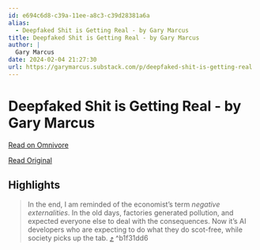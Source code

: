 ```yaml
---
id: e694c6d8-c39a-11ee-a8c3-c39d28381a6a
alias:
  - Deepfaked Shit is Getting Real - by Gary Marcus
title: Deepfaked Shit is Getting Real - by Gary Marcus
author: |
  Gary Marcus
date: 2024-02-04 21:27:30
url: https://garymarcus.substack.com/p/deepfaked-shit-is-getting-real
---
```


# Deepfaked Shit is Getting Real - by Gary Marcus

[Read on Omnivore](https://omnivore.app/me/deepfaked-shit-is-getting-real-by-gary-marcus-18d75c7f683)

[Read Original](https://garymarcus.substack.com/p/deepfaked-shit-is-getting-real)

## Highlights

> In the end, I am reminded of the economist’s term _negative externalities_. In the old days, factories generated pollution, and expected everyone else to deal with the consequences. Now it’s AI developers who are expecting to do what they do scot-free, while society picks up the tab.  [⤴️](https://omnivore.app/me/deepfaked-shit-is-getting-real-by-gary-marcus-18d75c7f683#b1f31dd6-c343-47aa-b952-abb14608d70b)  ^b1f31dd6

